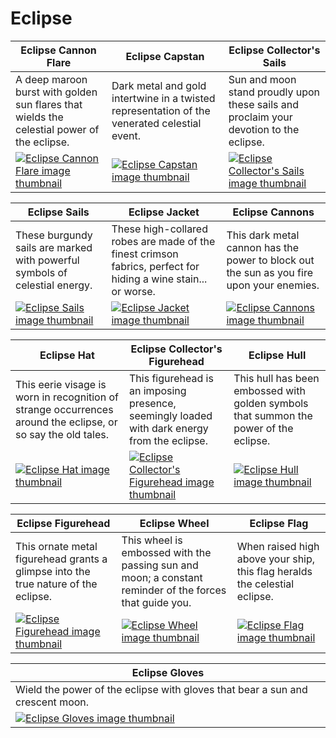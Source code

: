 # Eclipse

| Eclipse Cannon Flare | Eclipse Capstan | Eclipse Collector's Sails |
| -------------------- | --------------- | ------------------------- |
| A deep maroon burst with golden sun flares that wields the celestial power of the eclipse. | Dark metal and gold intertwine in a twisted representation of the venerated celestial event. | Sun and moon stand proudly upon these sails and proclaim your devotion to the eclipse. |
| [![Eclipse Cannon Flare image thumbnail](https://seaofthieves.wiki.gg/images/7/70/Eclipse_Cannon_Flare.png)](https://seaofthieves.wiki.gg/wiki/Eclipse_Cannon_Flare) | [![Eclipse Capstan image thumbnail](https://seaofthieves.wiki.gg/images/1/18/Eclipse_Capstan.png)](https://seaofthieves.wiki.gg/wiki/Eclipse_Capstan) | [![Eclipse Collector's Sails image thumbnail](https://seaofthieves.wiki.gg/images/1/14/Eclipse_Collector%27s_Sails.png)](https://seaofthieves.wiki.gg/wiki/Eclipse_Collector's_Sails) |

| Eclipse Sails | Eclipse Jacket | Eclipse Cannons |
| ------------- | -------------- | --------------- |
| These burgundy sails are marked with powerful symbols of celestial energy. | These high-collared robes are made of the finest crimson fabrics, perfect for hiding a wine stain... or worse. | This dark metal cannon has the power to block out the sun as you fire upon your enemies. |
| [![Eclipse Sails image thumbnail](https://seaofthieves.wiki.gg/images/1/16/Eclipse_Sails.png)](https://seaofthieves.wiki.gg/wiki/Eclipse_Sails) | [![Eclipse Jacket image thumbnail](https://seaofthieves.wiki.gg/images/0/0e/Eclipse_Jacket.png)](https://seaofthieves.wiki.gg/wiki/Eclipse_Jacket) | [![Eclipse Cannons image thumbnail](https://seaofthieves.wiki.gg/images/b/bc/Eclipse_Cannons.png)](https://seaofthieves.wiki.gg/wiki/Eclipse_Cannons) |

| Eclipse Hat | Eclipse Collector's Figurehead | Eclipse Hull |
| ----------- | ------------------------------ | ------------ |
| This eerie visage is worn in recognition of strange occurrences around the eclipse, or so say the old tales. | This figurehead is an imposing presence, seemingly loaded with dark energy from the eclipse. | This hull has been embossed with golden symbols that summon the power of the eclipse. |
| [![Eclipse Hat image thumbnail](https://seaofthieves.wiki.gg/images/e/e7/Eclipse_Hat.png)](https://seaofthieves.wiki.gg/wiki/Eclipse_Hat) | [![Eclipse Collector's Figurehead image thumbnail](https://seaofthieves.wiki.gg/images/3/3d/Eclipse_Collector%27s_Figurehead.png)](https://seaofthieves.wiki.gg/wiki/Eclipse_Collector's_Figurehead) | [![Eclipse Hull image thumbnail](https://seaofthieves.wiki.gg/images/f/fd/Eclipse_Hull.png)](https://seaofthieves.wiki.gg/wiki/Eclipse_Hull) |

| Eclipse Figurehead | Eclipse Wheel | Eclipse Flag |
| ------------------ | ------------- | ------------ |
| This ornate metal figurehead grants a glimpse into the true nature of the eclipse. | This wheel is embossed with the passing sun and moon; a constant reminder of the forces that guide you. | When raised high above your ship, this flag heralds the celestial eclipse. |
| [![Eclipse Figurehead image thumbnail](https://seaofthieves.wiki.gg/images/3/3c/Eclipse_Figurehead.png)](https://seaofthieves.wiki.gg/wiki/Eclipse_Figurehead) | [![Eclipse Wheel image thumbnail](https://seaofthieves.wiki.gg/images/7/78/Eclipse_Wheel.png)](https://seaofthieves.wiki.gg/wiki/Eclipse_Wheel) | [![Eclipse Flag image thumbnail](https://seaofthieves.wiki.gg/images/a/a9/Eclipse_Flag.png)](https://seaofthieves.wiki.gg/wiki/Eclipse_Flag) |

| Eclipse Gloves |
| -------------- |
| Wield the power of the eclipse with gloves that bear a sun and crescent moon. |
| [![Eclipse Gloves image thumbnail](https://seaofthieves.wiki.gg/images/8/80/Eclipse_Gloves.png)](https://seaofthieves.wiki.gg/wiki/Eclipse_Gloves) |
